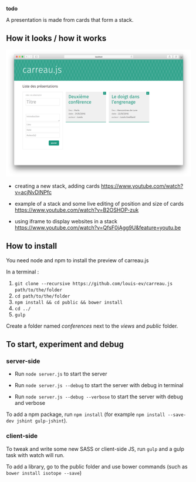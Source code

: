 **todo**

A presentation is made from cards that form a stack.

## How it looks / how it works

![Screenshot of the home page](screenshot.png)

* creating a new stack, adding cards https://www.youtube.com/watch?v=acjNvDlNPfc

* example of a stack and some live editing of position and size of cards https://www.youtube.com/watch?v=B2OSHOP-zuk

* using iframe to display websites in a stack https://www.youtube.com/watch?v=QfsF0jAgg9U&feature=youtu.be

## How to install

You need node and npm to install the preview of carreau.js

In a terminal : 

1. `git clone --recursive https://github.com/louis-ev/carreau.js path/to/the/folder`
2. `cd path/to/the/folder`
3. `npm install && cd public && bower install`
4. `cd ../`
5. `gulp`

Create a folder named *conferences* next to the *views* and *public* folder.

## To start, experiment and debug

### server-side

* Run `node server.js` to start the server

* Run `node server.js --debug` to start the server with debug in terminal

* Run `node server.js --debug --verbose` to start the server with debug and verbose

To add a npm package, run `npm install` (for example `npm install --save-dev jshint gulp-jshint`).

### client-side

To tweak and write some new SASS or client-side JS, run `gulp` and a gulp task with watch will run.

To add a library, go to the public folder and use bower commands (such as `bower install isotope --save`)
